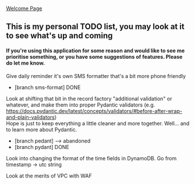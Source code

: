 [Welcome Page](../README.md)
## This is my personal TODO list, you may look at it to see what's up and coming
#### If you're using this application for some reason and would like to see me prioritise something, or you have some suggestions of features. Please do let me know.

Give daily reminder it's own SMS formatter that's a bit more phone friendly 
* [branch sms-format] DONE


Look at shifting that bit in the record factory "additional validation" or whatever, and make them into proper Pydantic validators (e.g. https://docs.pydantic.dev/latest/concepts/validators/#before-after-wrap-and-plain-validators)  
Hope is just to keep everything a little cleaner and more together. Well... and to learn more about Pydantic.
* [branch pedant] --> abandoned
* [branch pydant] DONE

Look into changing the format of the time fields in DynamoDB. Go from timestamp -> utc string

Look at the merits of VPC with WAF